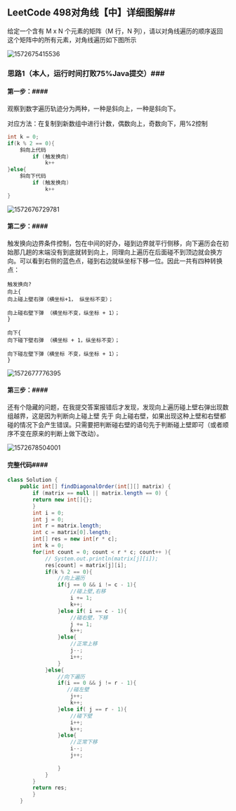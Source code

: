 ## LeetCode 498对角线【中】详细图解##



给定一个含有 M x N 个元素的矩阵（M 行，N 列），请以对角线遍历的顺序返回这个矩阵中的所有元素，对角线遍历如下图所示 

![1572675415536](C:\Users\86158\AppData\Local\Temp\1572675415536.png)

### 思路1（本人，运行时间打败75%Java提交）###



#### 第一步：####

观察到数字遍历轨迹分为两种，一种是斜向上，一种是斜向下。

对应方法：在复制到新数组中进行计数，偶数向上，奇数向下，用%2控制

```java
int k = 0;
if(k % 2 == 0){
    斜向上代码
        if (触发换向)
            k++
}else{
    斜向下代码
        if (触发换向)
            k++
}
```

![1572676729781](C:\Users\86158\AppData\Local\Temp\1572676729781.png)

#### 第二步：####

触发换向边界条件控制，包在中间的好办，碰到边界就平行侧移，向下遍历会在初始那几趟的末端没有到底就转到向上，同理向上遍历在后面碰不到顶边就会换方向。可以看到右侧的蓝色点，碰到右边就纵坐标下移一位。因此一共有四种转换点：

```
触发换向?
向上{
向上碰上壁右弹（横坐标+1， 纵坐标不变）；

向上碰右壁下弹 （横坐标不变，纵坐标 + 1）；
}

向下{
向下碰下壁右弹 （横坐标 + 1，纵坐标不变）；

向下碰左壁下弹（横坐标 不变，纵坐标 + 1）；  
}

```



![1572677776395](C:\Users\86158\AppData\Local\Temp\1572677776395.png)

#### 第三步：####

还有个隐藏的问题，在我提交答案报错后才发现，发现向上遍历碰上壁右弹出现数组越界，这是因为判断向上碰上壁 先于 向上碰右壁，如果出现这种上壁和右壁都碰的情况下会产生错误。只需要把判断碰右壁的语句先于判断碰上壁即可（或者顺序不变在原来的判断上做下改动）。

![1572678504001](C:\Users\86158\AppData\Local\Temp\1572678504001.png)

#### 完整代码####

```java
class Solution {
    public int[] findDiagonalOrder(int[][] matrix) {
        if (matrix == null || matrix.length == 0) {
        return new int[]{};
        }
        int i = 0;
        int j = 0;
        int r = matrix.length;
        int c = matrix[0].length;
        int[] res = new int[r * c];
        int k = 0;
        for(int count = 0; count < r * c; count++ ){
            // System.out.println(matrix[j][i]);
            res[count] = matrix[j][i];
            if(k % 2 == 0){
                //向上遍历
                if(j == 0 && i != c - 1){
                    //碰上壁,右移
                    i += 1;
                    k++;
                }else if( i == c - 1){
                    //碰右壁，下移
                    j += 1;
                    k++;
                }else{
                    //正常上移
                    j--;
                    i++;                 
                }                             
            }else{
                //向下遍历
                if(i == 0 && j != r - 1){
                   //碰左壁
                    j++;
                    k++;
                }else if( j == r - 1){
                    //碰下壁
                    i++;
                    k++;
                }else{
                    //正常下移
                    i--;
                    j++;
                    
                }
            }
        }
        return res;
        }
    }
```

